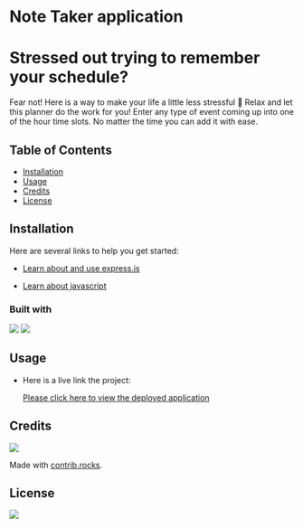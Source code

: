 # Note Taker application

# Stressed out trying to remember your schedule?
Fear not! Here is a way to make your life a little less stressful 🙂
Relax and let this planner do the work for you! Enter any type of event coming up into one of the hour time slots. No matter the time you can add it with ease. 

## Table of Contents

- [Installation](#installation)
- [Usage](#usage)
- [Credits](#credits)
- [License](#license)

## Installation
Here are several links to help you get started:


- [Learn about and use express.js](https://expressjs.com/)

- [Learn about javascript](https://www.w3schools.com/js/DEFAULT.asp)


### Built with
<img src="https://img.shields.io/badge/javascript-%23323330.svg?style=for-the-badge&logo=javascript&logoColor=%23F7DF1E" />
 <img 
 src="https://img.shields.io/badge/express.js-%23404d59.svg?style=for-the-badge&logo=express&logoColor=%2361DAFB" />



## Usage

- Here is a live link the project:

     [Please click here to view the deployed application ]()

## Credits
<a href="https://github.com/skyllarb/Fort-polio/graphs/contributors">
  <img src="https://contrib.rocks/image?repo=skyllarb/Fort-polio" />
</a>

Made with [contrib.rocks](https://contrib.rocks).

## License
<img
 src="http://ForTheBadge.com/images/badges/built-with-love.svg" />
